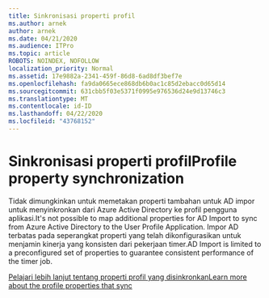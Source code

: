 ```yaml
---
title: Sinkronisasi properti profil
ms.author: arnek
author: arnek
ms.date: 04/21/2020
ms.audience: ITPro
ms.topic: article
ROBOTS: NOINDEX, NOFOLLOW
localization_priority: Normal
ms.assetid: 17e9882a-2341-459f-86d8-6ad8df3bef7e
ms.openlocfilehash: fa9da0665ece868db6b0ac1c85d2ebacc0d65d14
ms.sourcegitcommit: 631cbb5f03e5371f0995e976536d24e9d13746c3
ms.translationtype: MT
ms.contentlocale: id-ID
ms.lasthandoff: 04/22/2020
ms.locfileid: "43768152"
---
```

# <a name="profile-property-synchronization"></a><span data-ttu-id="eed2e-102">Sinkronisasi properti profil</span><span class="sxs-lookup"><span data-stu-id="eed2e-102">Profile property synchronization</span></span>

<span data-ttu-id="eed2e-103">Tidak dimungkinkan untuk memetakan properti tambahan untuk AD impor untuk menyinkronkan dari Azure Active Directory ke profil pengguna aplikasi.</span><span class="sxs-lookup"><span data-stu-id="eed2e-103">It's not possible to map additional properties for AD Import to sync from Azure Active Directory to the User Profile Application.</span></span> <span data-ttu-id="eed2e-104">Impor AD terbatas pada seperangkat properti yang telah dikonfigurasikan untuk menjamin kinerja yang konsisten dari pekerjaan timer.</span><span class="sxs-lookup"><span data-stu-id="eed2e-104">AD Import is limited to a preconfigured set of properties to guarantee consistent performance of the timer job.</span></span>
  
[<span data-ttu-id="eed2e-105">Pelajari lebih lanjut tentang properti profil yang disinkronkan</span><span class="sxs-lookup"><span data-stu-id="eed2e-105">Learn more about the profile properties that sync</span></span>](https://go.microsoft.com/fwlink/?linkid=875671)
  

